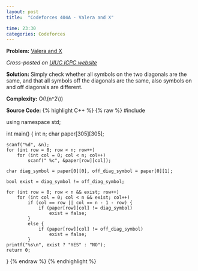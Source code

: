 ```yaml
---
layout: post
title:  "Codeforces 404A - Valera and X"

time: 23:30
categories: Codeforces
---
```


**Problem:** [Valera and X](http://codeforces.com/problemset/problem/404/A)

*Cross-posted on [UIUC ICPC website](http://icpc.cs.illinois.edu/)*

**Solution:**
Simply check whether all symbols on the two diagonals are the same, and that
all symbols off the diagonals are the same, also symbols on and off diagonals
are different.

**Complexity:** O(\\(n^2\\))

**Source Code:**
{% highlight C++ %}
{% raw %}
#include <cstdio>

using namespace std;

int main() {
    int n;
    char paper[305][305];

    scanf("%d", &n);
    for (int row = 0; row < n; row++)
        for (int col = 0; col < n; col++)
            scanf(" %c", &paper[row][col]);

    char diag_symbol = paper[0][0], off_diag_symbol = paper[0][1];

    bool exist = diag_symbol != off_diag_symbol;

    for (int row = 0; row < n && exist; row++)
        for (int col = 0; col < n && exist; col++)
            if (col == row || col == n - 1 - row) {
                if (paper[row][col] != diag_symbol)
                    exist = false;
            }
            else {
                if (paper[row][col] != off_diag_symbol)
                    exist = false;
            }
    printf("%s\n", exist ? "YES" : "NO");
    return 0; 
}
{% endraw %}
{% endhighlight %}
